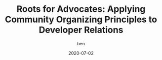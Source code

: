 ---
layout: post
modal-id: 9
date: 2020-07-02
cover: assets/images/talks/devrelcon2020.png
categories: talk
featured: true
author: ben
alt: image-alt
project-date: July 2020
conference: "DevRelCon Earth 2020"
title: "Roots for Advocates: Applying Community Organizing Principles to Developer Relations"
link: https://www.youtube.com/watch?v=o07iRbFaAy0&feature=emb_title

---